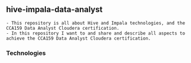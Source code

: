 ## hive-impala-data-analyst
````text
- This repository is all about Hive and Impala technologies, and the CCA159 Data Analyst Cloudera certification.
- In this repository I want to and share and describe all aspects to achieve the CCA159 Data Analyst Cloudera certification.
````

### Technologies
````text

````

